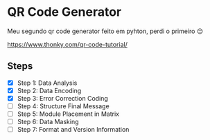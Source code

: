 # QR Code Generator
Meu segundo qr code generator feito em pyhton, perdi o primeiro 😑

https://www.thonky.com/qr-code-tutorial/

## Steps
- [x] Step 1: Data Analysis 
- [x] Step 2: Data Encoding
- [x] Step 3: Error Correction Coding
- [ ] Step 4: Structure Final Message
- [ ] Step 5: Module Placement in Matrix
- [ ] Step 6: Data Masking
- [ ] Step 7: Format and Version Information
